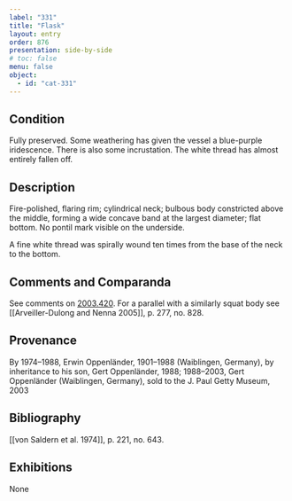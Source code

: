 ```yaml
---
label: "331"
title: "Flask"
layout: entry
order: 876
presentation: side-by-side
# toc: false
menu: false
object:
  - id: "cat-331"
---
```


## Condition

Fully preserved. Some weathering has given the vessel a blue-purple iridescence. There is also some incrustation. The white thread has almost entirely fallen off.

## Description

Fire-polished, flaring rim; cylindrical neck; bulbous body constricted above the middle, forming a wide concave band at the largest diameter; flat bottom. No pontil mark visible on the underside.

A fine white thread was spirally wound ten times from the base of the neck to the bottom.

## Comments and Comparanda

See comments on [2003.420](#num). For a parallel with a similarly squat body see [[Arveiller-Dulong and Nenna 2005]], p. 277, no. 828.

## Provenance

By 1974–1988, Erwin Oppenländer, 1901–1988 (Waiblingen, Germany), by inheritance to his son, Gert Oppenländer, 1988; 1988–2003, Gert Oppenländer (Waiblingen, Germany), sold to the J. Paul Getty Museum, 2003

## Bibliography

[[von Saldern et al. 1974]], p. 221, no. 643.

## Exhibitions

None